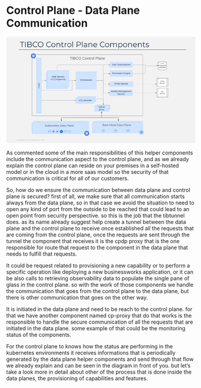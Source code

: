 # Control Plane - Data Plane Communication

![Image Placeholder](../image/slide21.png)

As commented some of the main responsibilities of this helper components include the communication aspect to the control plane, and as we already explain the control plane can reside on your premises in a self-hosted model or in the cloud in a more saas model so the security of that communication is critical for all of our customers. 

So, how do we ensure the communication between data plane and control plane is secured? first of all, we make sure that all communication starts always from the data plane, so in that case we avoid the situation to need to open any kind of port from the outside to be reached that could lead to an open point from security perspective. so this is the job that the tibtunnel does. as its name already suggest help create a tunnel between the data plane and the control plane to receive once established all the requests that are coming from the control plane, once the requests are sent through the tunnel the component that receives it is the cpdp proxy that is the one responsible for route that request to the component in the data plane that needs to fulfill that requests. 

It could be request related to provisioning a new capability or to perform a specific operation like deploying a new businessworks application, or it can be also calls to retrieving observability data to populate the single pane of glass in the control plane. so with the work of those components we handle the communication that goes from the control plane to the data plane, but there is other communication that goes on the other way. 

It is initiated in the data plane and need to be reach to the control plane. for that we have another component named cp-proxy that do that works is the responsible to handle the secure communication of all the requests that are initiated in the data plane. some example of that could be the monitoring status of the components. 

For the control plane to knows how the status are performing in the kubernetes environments it receives informations that is periodically generated by the data plane helper components and send through that flow we already explain and can be seen in the diagram in front of you. but let’s take a look more in detail about other of the process that is done inside the data planes, the provisioning of capabilities and features.

